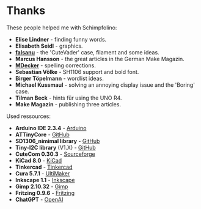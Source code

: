 # Thanks

These people helped me with Schimpfolino:  
  
 - **Elise Lindner** - finding funny words.
 - **Elisabeth Seidl** - graphics. 
 - **[falsanu](https://github.com/falsanu)** - the 'CuteVader' case, filament and some ideas.
 - **Marcus Hansson** - the great articles in the German Make Magazin.
 - **[MDecker](https://github.com/MDecker-MobileComputing)** - spelling corrections.
 - **Sebastian Völke** - SH1106 support and bold font.
 - **Birger Töpelmann** - wordlist ideas.
 - **Michael Kussmaul** - solving an annoying display issue and the 'Boring' case.
 - **Tilman Beck** - hints für using the UNO R4.
 - **Make Magazin** - publishing three articles.  
  
Used ressources:  
  
- **Arduino IDE 2.3.4** - [Arduino](http://www.arduino.cc)  
- **ATTinyCore** - [GitHub](https://github.com/SpenceKonde/ATTinyCore)
- **SD1306_nimimal library** - [GitHub](https://github.com/kirknorthrop/SSD1306_minimal)
- **Tiny-I2C library** (V1.X) - [GitHub](https://github.com/technoblogy/tiny-i2c)  
- **CuteCom 0.30.3** - [Sourceforge](https://cutecom.sourceforge.net/)
- **KiCad 8.0** - [KiCad](https://www.kicad.org)
- **Tinkercad** - [Tinkercad](https://www.tinkercad.com)
- **Cura 5.7.1** - [UltiMaker](https://ultimaker.com/de/software/ultimaker-cura)
- **Inkscape 1.1** - [Inkscape](https://inkscape.org)
- **Gimp 2.10.32** - [Gimp](https://www.gimp.org)
- **Fritzing 0.9.6** - [Fritzing](https://fritzing.org)  
- **ChatGPT** - [OpenAI](https://chatopenai.de/)  
